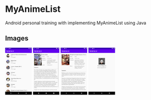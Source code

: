# MyAnimeList

Android personal training with implementing MyAnimeList using Java

## Images

<p float="left">
  <img src="https://github.com/zanuarts/my-anime-list/blob/master/screenshots/list.png" alt="list" width="17%" height="auto" />
  <img src="https://github.com/zanuarts/my-anime-list/blob/master/screenshots/detail_1.png" alt="detail_1" width="17%" height="auto" />
  <img src="https://github.com/zanuarts/my-anime-list/blob/master/screenshots/detail_2.png" alt="detail_2" width="17%" height="auto" />
  <img src="https://github.com/zanuarts/my-anime-list/blob/master/screenshots/about.png" alt="about" width="17%" height="auto" />
</p>
